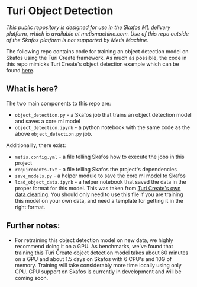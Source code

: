 # Turi Object Detection

_This public repository is designed for use in the Skafos ML delivery platform, which is available at metismachine.com. Use of this repo outside of the Skafos platform is not supported by Metis Machine._

The following repo contains code for training an object detection model on Skafos using the Turi Create framework. As much as possible, the code in this repo mimicks Turi Create's object detection example which can be found [here](https://apple.github.io/turicreate/docs/userguide/object_detection/). 

## What is here?

The two main components to this repo are:
- `object_detection.py` - a Skafos job that trains an object detection model and saves a core ml model
- `object_detection.ipynb` - a python notebook with the same code as the above `object_detection.py` job.

Additionallly, there exist:
- `metis.config.yml` - a file telling Skafos how to execute the jobs in this project
- `requirements.txt` - a file telling Skafos the project's dependencies
- `save_models.py` - a helper module to save the core ml model to Skafos
- `load_object_data.ipynb` - a helper notebook that saved the data in the proper format for this model. This was taken from [Turi Create's own data cleaning](https://apple.github.io/turicreate/docs/userguide/object_detection/data-preparation.html). You should only need to use this file if you are training this model on your own data, and need a template for getting it in the right format.

## Further notes:
- For retraining this object detection model on new data, we highly recommend doing it on a GPU. As benchmarks, we've found that training this Turi Create object detection model takes about 60 minutes on a GPU and about 1.5 days on Skafos with 6 CPU's and 10G of memory. Training will take considerably more time locally using only CPU. GPU support on Skafos is currently in development and will be coming soon.
